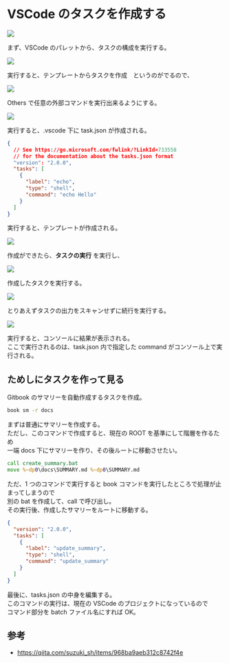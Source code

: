 # VSCode のタスクを作成する

![](https://gyazo.com/c7ebaf071cf1ffe0c835d38d781bacac.png)

まず、VSCode のパレットから、タスクの構成を実行する。

![](https://gyazo.com/800a0590ab7215475dea29e6206c1bca.png)

実行すると、テンプレートからタスクを作成　というのがでるので、

![](https://gyazo.com/fe1fd7ba416b939555a4c4723e436d5f.png)

Others で任意の外部コマンドを実行出来るようにする。

![](https://gyazo.com/ccd4fa6d92357e6fc1b38c56fe5c179f.png)

実行すると、.vscode 下に task.json が作成される。

```json
{
  // See https://go.microsoft.com/fwlink/?LinkId=733558
  // for the documentation about the tasks.json format
  "version": "2.0.0",
  "tasks": [
    {
      "label": "echo",
      "type": "shell",
      "command": "echo Hello"
    }
  ]
}
```

実行すると、テンプレートが作成される。

![](https://gyazo.com/1737d881997af08ffa72765bf9d2da2c.png)

作成ができたら、**タスクの実行** を実行し、

![](https://gyazo.com/f2d8f253f630c4a6dbc8af5459a5063b.png)

作成したタスクを実行する。

![](https://gyazo.com/8a3e3f19ed14f6b964fd976bcf6c9872.png)

とりあえずタスクの出力をスキャンせずに続行を実行する。

![](https://gyazo.com/b5e250e59deaac20e445491c602c7992.png)

実行すると、コンソールに結果が表示される。  
ここで実行されるのは、task.json 内で指定した command がコンソール上で実行される。

## ためしにタスクを作って見る

Gitbook のサマリーを自動作成するタスクを作成。

```create_summary.bat
book sm -r docs
```

まずは普通にサマリーを作成する。  
ただし、このコマンドで作成すると、現在の ROOT を基準にして階層を作るため  
一端 docs 下にサマリーを作り、その後ルートに移動させたい。

```update_summary.bat
call create_summary.bat
move %~dp0\docs\SUMMARY.md %~dp0\SUMMARY.md
```

ただ、1 つのコマンドで実行すると book コマンドを実行したところで処理が止まってしまうので  
別の bat を作成して、call で呼び出し。  
その実行後、作成したサマリーをルートに移動する。

```json
{
  "version": "2.0.0",
  "tasks": [
    {
      "label": "update_summary",
      "type": "shell",
      "command": "update_summary"
    }
  ]
}
```

最後に、tasks.json の中身を編集する。  
このコマンドの実行は、現在の VSCode のプロジェクトになっているので  
コマンド部分を batch ファイル名にすれば OK。

## 参考

- https://qiita.com/suzuki_sh/items/968ba9aeb312c8742f4e
